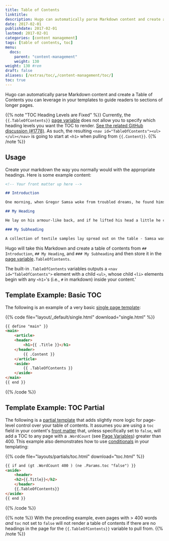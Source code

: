 ```yaml
---
title: Table of Contents
linktitle:
description: Hugo can automatically parse Markdown content and create a Table of Contents you can leverage in your templates to guide readers to sections of longer pages.
date: 2017-02-01
publishdate: 2017-02-01
lastmod: 2017-02-01
categories: [content management]
tags: [table of contents, toc]
menu:
  docs:
    parent: "content-management"
    weight: 130
weight: 130	#rem
draft: false
aliases: [/extras/toc/,/content-management/toc/]
toc: true
---
```


Hugo can automatically parse Markdown content and create a Table of Contents you can leverage in your templates to guide readers to sections of longer pages.

{{% note "TOC Heading Levels are Fixed" %}}
Currently, the `{{.TableOfContents}}` [page variable](/variables/page/) does not allow you to specify which heading levels you want the TOC to render. [See the related GitHub discussion (#1778)](https://github.com/spf13/hugo/issues/1778). As such, the resulting `<nav id="TableOfContents"><ul></ul></nav>` is going to start at `<h1>` when pulling from `{{.Content}}`.
{{% /note %}}

## Usage

Create your markdown the way you normally would with the appropriate headings. Here is some example content:

```md
<!-- Your front matter up here -->

## Introduction

One morning, when Gregor Samsa woke from troubled dreams, he found himself transformed in his bed into a horrible vermin.

## My Heading

He lay on his armour-like back, and if he lifted his head a little he could see his brown belly, slightly domed and divided by arches into stiff sections. The bedding was hardly able to cover it and seemed ready to slide off any moment.

### My Subheading

A collection of textile samples lay spread out on the table - Samsa was a travelling salesman - and above it there hung a picture that he had recently cut out of an illustrated magazine and housed in a nice, gilded frame. It showed a lady fitted out with a fur hat and fur boa who sat upright, raising a heavy fur muff that covered the whole of her lower arm towards the viewer. Gregor then turned to look out the window at the dull weather. Drops
```

Hugo will take this Markdown and create a table of contents from `## Introduction`, `## My Heading`, and `### My Subheading` and then store it in the [page variable][pagevars]`.TableOfContents`.

The built-in `.TableOfContents` variables outputs a `<nav id="TableOfContents">` element with a child `<ul>`, whose child `<li>` elements begin with any `<h1>`'s (i.e., `#` in markdown) inside your content.'

## Template Example: Basic TOC

The following is an example of a very basic [single page template][]:

{{% code file="layout/_default/single.html" download="single.html" %}}
```html
{{ define "main" }}
<main>
    <article>
    <header>
        <h1>{{ .Title }}</h1>
    </header>
        {{ .Content }}
    </article>
    <aside>
        {{ .TableOfContents }}
    </aside>
</main>
{{ end }}
```
{{% /code %}}

## Template Example: TOC Partial

The following is a [partial template][partials] that adds slightly more logic for page-level control over your table of contents. It assumes you are using a `toc` field in your content's [front matter][] that, unless specifically set to `false`, will add a TOC to any page with a `.WordCount` (see [Page Variables][pagevars]) greater than 400. This example also demonstrates how to use [conditionals][] in your templating:

{{% code file="layouts/partials/toc.html" download="toc.html" %}}
```html
{{ if and (gt .WordCount 400 ) (ne .Params.toc "false") }}
<aside>
    <header>
    <h2>{{.Title}}</h2>
    </header>
    {{.TableOfContents}}
</aside>
{{ end }}
```
{{% /code %}}

{{% note %}}
With the preceding example, even pages with > 400 words *and* `toc` not set to `false` will not render a table of contents if there are no headings in the page for the `{{.TableOfContents}}` variable to pull from.
{{% /note %}}

[conditionals]: /templates/introduction/#conditionals
[front matter]: /content-management/table-of-contents/
[pagevars]: /variables/page/
[partials]: /templates/partials/
[single page template]: /templates/single-page-templates/